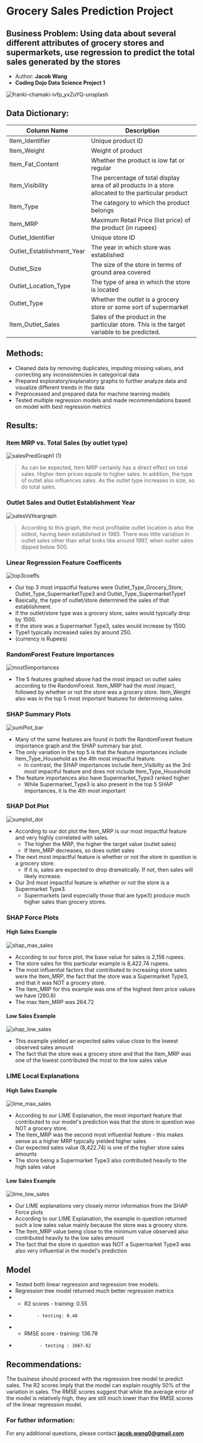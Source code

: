 # Grocery Sales Prediction Project

## Business Problem: Using data about several different attributes of grocery stores and supermarkets, use regression to predict the total sales generated by the stores 

* Author: **Jacob Wang**
* **Coding Dojo Data Science Project 1**

![franki-chamaki-ivfp_yxZuYQ-unsplash](https://user-images.githubusercontent.com/112730629/222010753-69b20e8d-b50d-4934-8c00-6d3a465c11f2.jpg)


## Data Dictionary: 
Column Name | Description
---|---
Item_Identifier	| Unique product ID
Item_Weight	| Weight of product
 Item_Fat_Content | Whether the product is low fat or regular
 Item_Visibility | The percentage of total display area of all products in a store allocated to the particular product
 Item_Type	| The category to which the product belongs
 Item_MRP | Maximum Retail Price (list price) of the product (in rupees)
 Outlet_Identifier |	Unique store ID
 Outlet_Establishment_Year	| The year in which store was established
 Outlet_Size	| The size of the store in terms of ground area covered
 Outlet_Location_Type |	The type of area in which the store is located
 Outlet_Type	| Whether the outlet is a grocery store or some sort of supermarket
 Item_Outlet_Sales	| Sales of the product in the particular store. This is the target variable to be predicted.




## Methods: 
* Cleaned data by removing duplicates, imputing missing values, and correcting any inconsistencies in categorical data 
* Prepared exploratory/explanatory graphs to further analyze data and visualize different trends in the data
* Preprocessed and prepared data for machine learning models 
* Tested multiple regression models and made recommendations based on model with best regression metrics 

## Results: 
### Item MRP vs. Total Sales (by outlet type)
![salesPredGraph1 (1)](https://user-images.githubusercontent.com/112730629/197611411-15bd389d-1bbc-43c5-bcfd-628dda9db811.png)
> As can be expected, Item MRP certainly has a direct effect on total sales. Higher item prices equate to higher sales. In addition, the type of outlet also influences sales. As the outlet type increases in size, so do total sales. 

### Outlet Sales and Outlet Establishment Year
![salesVsYeargraph](https://user-images.githubusercontent.com/112730629/197611672-5bed9627-8ada-4f5c-b853-53428f21beee.png)
> According to this graph, the most profitable outlet location is also the oldest, having been established in 1985. There was little variation in outlet sales other than what looks like around 1997, when outlet sales dipped below 500.

### Linear Regression Feature Coefficents
![top3coeffs](https://user-images.githubusercontent.com/112730629/214708538-5423f8ea-fb7b-49e3-a668-ee5558cc0a8f.png)
* Our top 3 most impactful features were Outlet_Type_Grocery_Store, Outlet_Type_SupermarketType3 and Outlet_Type_SupermarketType1
* Basically, the type of outlet/store determined the sales of that establishment.
* If the outlet/store type was a grocery store, sales would typically drop by 1500.
* If the store was a Supermarket Type3, sales would increase by 1500.
* Type1 typically increased sales by around 250.
* (currency is Rupees)

### RandomForest Feature Importances
![most5importances](https://user-images.githubusercontent.com/112730629/214708777-d62908bf-f3f4-4133-825b-b2355d0ff271.png)
* The 5 features graphed above had the most impact on outlet sales according to the RandomForest. Item_MRP had the most impact, followed by whether or not the store was a grocery store. Item_Weight also was in the top 5 most important features for determining sales.

### SHAP Summary Plots
![sumPlot_bar](https://user-images.githubusercontent.com/112730629/215018388-b6ab51f8-7a8e-47dd-b566-9a675cb4a928.png)
* Many of the same features are found in both the RandomForest feature importance graph and the SHAP summary bar plot.
* The only variation in the top 5 is that the feature importances include Item_Type_Household as the 4th most impactful feature.
  * In contrast, the SHAP importances include Item_Visibilty as the 3rd most impactful feature and does not include Item_Type_Household
* The feature importances also have Supermarket_Type3 ranked higher
  * While Supermarket_Type3 is also present in the top 5 SHAP importances, it is the 4th most important

### SHAP Dot Plot
![sumplot_dot](https://user-images.githubusercontent.com/112730629/215018607-46c72a11-0bd0-417a-93eb-5aacc66ffbbf.png)
* According to our dot plot the Item_MRP is our most impactful feature and very highly correlated with sales.
  * The higher the MRP, the higher the target value (outlet sales)
  * If Item_MRP decreases, so does outlet sales
* The next most impactful feature is whether or not the store in question is a grocery store.
  * If it is, sales are expected to drop dramatically. If not, then sales will likely increase.
* Our 3rd most impactful feature is whether or not the store is a Supermarket Type3.
  * Supermarkets (and especially those that are type3) produce much higher sales than grocery stores.

### SHAP Force Plots
#### High Sales Example
![shap_max_sales](https://user-images.githubusercontent.com/112730629/215221592-4cca4f9e-6d66-47d5-9512-46fc881caa44.png)
* According to our force plot, the base value for sales is 2,156 rupees.
* The store sales for this particular example is 8,422.74 rupees.
* The most influential factors that contributed to increasing store sales were the Item_MRP, the fact that the store was a Supermarket Type3, and that it was NOT a grocery store.
 * The Item_MRP for this example was one of the highest item price values we have (260.6)
  * The max Item_MRP was 264.72

#### Low Sales Example
![shap_low_sales](https://user-images.githubusercontent.com/112730629/215221726-93908852-ea18-44c1-8d2d-4b78131365eb.png)
* This example yielded an expected sales value close to the lowest observed sales amount
* The fact that the store was a grocery store and that the Item_MRP was one of the lowest contributed the most to the low sales value

### LIME Local Explanations
#### High Sales Example
![lime_max_sales](https://user-images.githubusercontent.com/112730629/215221801-4214970f-565f-42b8-a445-8213a142f91b.png)
* According to our LIME Explanation, the most important feature that contributed to our model's prediction was that the store in question was NOT a grocery store.
* The Item_MRP was the second most influential feature - this makes sense as a higher MRP typically yielded higher sales
 * Our expected sales value (8,422.74) is one of the higher store sales amounts
* The store being a Supermarket Type3 also contributed heavily to the high sales value

#### Low Sales Example
![lime_low_sales](https://user-images.githubusercontent.com/112730629/215221844-7914206b-5852-4db2-b69b-a29a69c0b8c4.png)
* Our LIME explanations very closely mirror information from the SHAP Force plots
* According to our LIME Explanation, the example in question returned such a low sales value mainly because the store was a grocery store.
* The Item_MRP value being close to the minimum value observed also contributed heavily to the low sales amount
* The fact that the store in question was NOT a Supermarket Type3 was also very influential in the model's prediction


## Model
* Tested both linear regression and regression tree models. 
* Regression tree model returned much better regression metrics 
* * R2 scores - training: 0.55
*             - testing: 0.48
* * RMSE score - training: 136.78
*              - testing : 1667.62

## Recommendations: 
The business should proceed with the regression tree model to predict sales. The R2 scores imply that the model can explain roughly 50% of the variation in sales. The RMSE scores suggest that while the average error of the model is relatively high, they are still much lower than the RMSE scores of the linear regression model. 

### For futher information:
For any additional questions, please contact **jacob.wang0@gmail.com**

